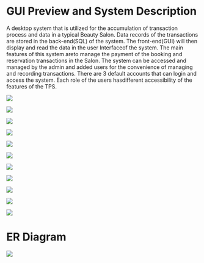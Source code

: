 # GUI Preview and System Description
  A desktop system that is utilized for the accumulation of transaction process and data in a typical Beauty Salon. Data records of the transactions are stored in the back-end(SQL)  of  the  system.  The front-end(GUI)  will  then  display  and  read  the  data  in  the user Interfaceof the system. The main features of this system areto manage the payment of the booking and reservation transactions in the Salon. The system can be accessed and  managed  by  the  admin  and  added  users  for the  convenience  of  managing  and recording  transactions. There  are  3  default  accounts  that  can  login  and  access  the system. Each role of the users hasdifferent accessibility of the features of the TPS. 
  
![](img/LOGINFRAME.png)

![](img/ADMINDB.png)

![](img/ACCOUNTFINAL.png)

![](img/SERVICEFINAL.png)

![](img/TRANSACTIONHISTORY.png)

![](img/USERDASHBOARD.png)

![](img/BOOKINGFINAL.png)

![](img/RESERVATIONFINAL.png)

![](img/PAYMENTOPTIONS.png)

![](img/BOOKINGPAYMENT.png)

![](img/RESERVATIONPAYMENT.png)

# ER Diagram

![](img/SalonTPSDiagram.png)
